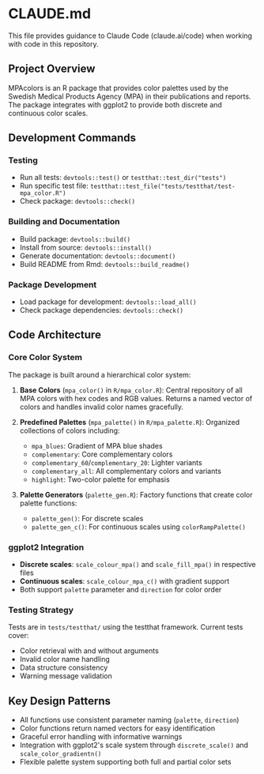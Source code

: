 # CLAUDE.md

This file provides guidance to Claude Code (claude.ai/code) when working with code in this repository.

## Project Overview

MPAcolors is an R package that provides color palettes used by the Swedish Medical Products Agency (MPA) in their publications and reports. The package integrates with ggplot2 to provide both discrete and continuous color scales.

## Development Commands

### Testing
- Run all tests: `devtools::test()` or `testthat::test_dir("tests")`
- Run specific test file: `testthat::test_file("tests/testthat/test-mpa_color.R")`
- Check package: `devtools::check()`

### Building and Documentation
- Build package: `devtools::build()`
- Install from source: `devtools::install()`
- Generate documentation: `devtools::document()`
- Build README from Rmd: `devtools::build_readme()`

### Package Development
- Load package for development: `devtools::load_all()`
- Check package dependencies: `devtools::check()`

## Code Architecture

### Core Color System
The package is built around a hierarchical color system:

1. **Base Colors** (`mpa_color()` in `R/mpa_color.R`): Central repository of all MPA colors with hex codes and RGB values. Returns a named vector of colors and handles invalid color names gracefully.

2. **Predefined Palettes** (`mpa_palette()` in `R/mpa_palette.R`): Organized collections of colors including:
   - `mpa_blues`: Gradient of MPA blue shades
   - `complementary`: Core complementary colors 
   - `complementary_60`/`complementary_20`: Lighter variants
   - `complementary_all`: All complementary colors and variants
   - `highlight`: Two-color palette for emphasis

3. **Palette Generators** (`palette_gen.R`): Factory functions that create color palette functions:
   - `palette_gen()`: For discrete scales
   - `palette_gen_c()`: For continuous scales using `colorRampPalette()`

### ggplot2 Integration
- **Discrete scales**: `scale_colour_mpa()` and `scale_fill_mpa()` in respective files
- **Continuous scales**: `scale_colour_mpa_c()` with gradient support
- Both support `palette` parameter and `direction` for color order

### Testing Strategy
Tests are in `tests/testthat/` using the testthat framework. Current tests cover:
- Color retrieval with and without arguments
- Invalid color name handling
- Data structure consistency
- Warning message validation

## Key Design Patterns

- All functions use consistent parameter naming (`palette`, `direction`)
- Color functions return named vectors for easy identification
- Graceful error handling with informative warnings
- Integration with ggplot2's scale system through `discrete_scale()` and `scale_color_gradientn()`
- Flexible palette system supporting both full and partial color sets